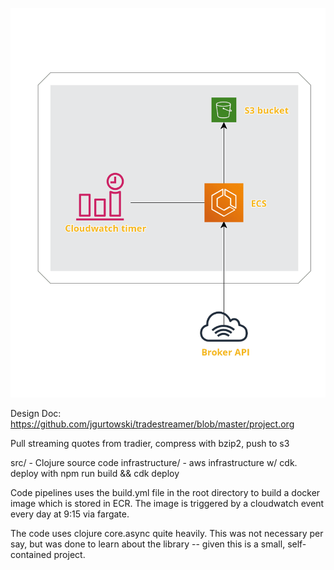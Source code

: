 ![arc](assets/tradestream.png)

Design Doc: https://github.com/jgurtowski/tradestreamer/blob/master/project.org

Pull streaming quotes from tradier, compress with bzip2, push to s3

src/ - Clojure source code
infrastructure/ - aws infrastructure w/ cdk. deploy with npm run build && cdk deploy

Code pipelines uses the build.yml file in the root directory to build a docker image which is
stored in ECR. The image is triggered by a cloudwatch event every day at 9:15 via fargate.

The code uses clojure core.async quite heavily. This was not necessary per say, but was done to learn about the library -- given this is a small, self-contained project.